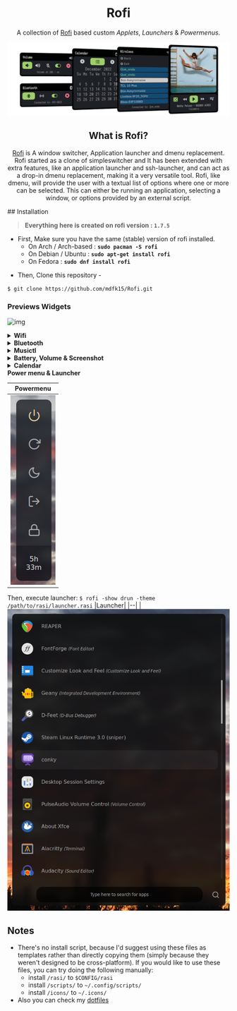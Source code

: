 <div align="center"><h1>Rofi</h1>
<p align="center">A collection of <a href="https://github.com/davatorium/rofi">Rofi</a> based custom <i>Applets</i>, <i>Launchers</i> & <i>Powermenus</i>.</p>

![img](preview/main-preview.png)

## What is Rofi?

[Rofi](https://github.com/DaveDavenport/rofi) is A window switcher, Application launcher and dmenu replacement. Rofi started as a clone of simpleswitcher and It has been extended with extra features, like an application launcher and ssh-launcher, and can act as a drop-in dmenu replacement, making it a very versatile tool. Rofi, like dmenu, will provide the user with a textual list of options where one or more can be selected. This can either be running an application, selecting a window, or options provided by an external script.
</div>
## Installation

> **Everything here is created on rofi version : `1.7.5`**
* First, Make sure you have the same (stable) version of rofi installed.
  - On Arch / Arch-based : **`sudo pacman -S rofi`**
  - On Debian / Ubuntu : **`sudo apt-get install rofi`**
  - On Fedora : **`sudo dnf install rofi`**

- Then, Clone this repository -
```
$ git clone https://github.com/mdfk15/Rofi.git
```

### Previews Widgets

![img](preview/widgets.gif)

<details>
<summary><b>Wifi</b></summary>

|Main menu|List menu|Confirm|
|--|--|--|
|![img](preview/wireless/main.png)|![img](preview/wireless/list.png)|![img](preview/wireless/confirm.png)

</details>

<details>
<summary><b>Bluetooth</b></summary>

|Main menu|List menu|
|--|--|
|![img](preview/bluetooth/main.png)|![img](preview/bluetooth/list.png)

</details>

<details>
<summary><b>Musictl</b></summary>

|Main menu|List menu|
|--|--|
|![img](preview/musictl/main.png)|![img](preview/musictl/list.png)

</details>

<details>
<summary><b>Battery, Volume & Screenshot</b></summary>

|Battery|Volume|Screenshot
|--|--|--|
|![img](preview/battery.png)|![img](preview/volume.png)|![img](preview/screenshot.png)


</details>

<details>
<summary><b>Calendar</b></summary>

|Main menu|List menu|
|--|--|
|![img](preview/calendar/main.png)|![img](preview/calendar/list.png)

</details>

<summary><b>Power menu & Launcher</b></summary>

|Powermenu|
|--|
|![img](preview/powermenu.png)

Then, execute launcher: ```$ rofi -show drun -theme /path/to/rasi/launcher.rasi```
|Launcher|
|--|
|![img](preview/launcher.png)

## Notes
- There's no install script, because I'd suggest using these files as templates rather than directly copying them (simply because they weren't designed to be cross-platform). If you would like to use these files, you can try doing the following manually:
    - install `/rasi/` to `$CONFIG/rasi`
    - install `/scripts/` to `~/.config/scripts/`
    - install `/icons/` to `~/.icons/`
- Also you can check my [dotfiles](https://github.com/mdfk15/dotfiles)
